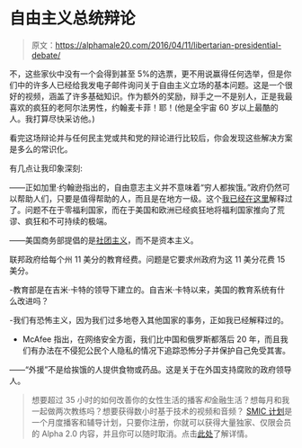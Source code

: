 # 自由主义总统辩论

> 原文：<https://alphamale20.com/2016/04/11/libertarian-presidential-debate/>

不，这些家伙中没有一个会得到甚至 5%的选票，更不用说赢得任何选举，但是你们中的许多人已经给我发电子邮件询问关于自由主义立场的基本问题。这是一个很好的视频，涵盖了许多基础知识。作为额外的奖励，辩手之一不是别人，正是我最喜欢的疯狂的老阿尔法男性，约翰麦卡菲！耶！(他是全宇宙 60 岁以上最酷的人。我打算尽快采访他。)

看完这场辩论并与任何民主党或共和党的辩论进行比较后，你会发现这些解决方案是多么的常识化。

有几点让我印象深刻:

——正如加里·约翰逊指出的，自由意志主义并不意味着“穷人都挨饿。”政府仍然可以帮助人们，只要是值得帮助的人，而且是在地方一级。这个[我已经在这里](https://calebjonesblog.com/how-to-handle-the-poor-part-3/)解释过了。问题不在于零福利国家，而在于美国和欧洲已经疯狂地将福利国家推向了荒谬、疯狂和不可持续的极端。

——美国商务部提倡的是[社团主义](https://calebjonesblog.com/its-not-capitalism-its-corporatism/)，而不是资本主义。

联邦政府给每个州 11 美分的教育经费。问题是它要求州政府为这 11 美分花费 15 美分。

-教育部是在吉米·卡特的领导下建立的。自吉米·卡特以来，美国的教育系统有什么改进吗？

-我们有恐怖主义，因为我们过多地卷入其他国家的事务，正如我已经解释过的。

- McAfee 指出，在网络安全方面，我们比中国和俄罗斯都落后 20 年，而且我们有办法在不侵犯公民个人隐私的情况下追踪恐怖分子并保护自己免受其害。

——“外援”不是给挨饿的人提供食物或药品。这是关于在外国支持腐败的政府领导人。

> 想要超过 35 小时的如何改善你的女性生活的播客*和*金融生活？想每月和我一起做两次教练吗？想要获得数小时基于技术的视频和音频？ [SMIC 计划](https://alphamale20.kartra.com/page/vIL17)是一个月度播客和辅导计划，只要你注册，你就可以获得大量独家、仅限会员的 Alpha 2.0 内容，并且你可以随时取消。点击[此处](https://alphamale20.kartra.com/page/vIL17)了解详情。
> 
> 